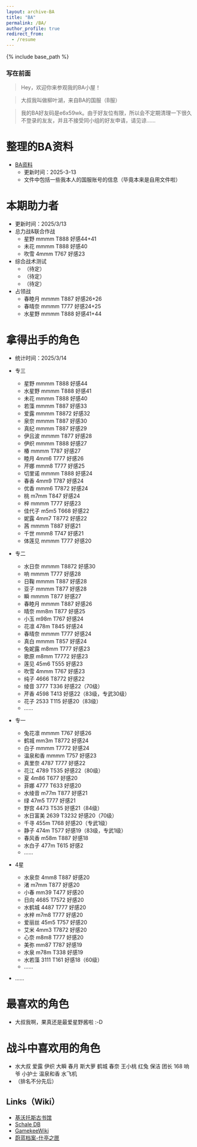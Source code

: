 ```yaml
---
layout: archive-BA
title: "BA"
permalink: /BA/
author_profile: true
redirect_from:
  - /resume
---
```


{% include base_path %}

<script>
    var sWord = prompt("请输入密码哦", "");
    var password = "1234567";
    var isCancle = false;
    while(sWord != password){
        if(sWord == null){
            isCancle = true;
            break;
        }
        else{
            sWord = prompt("请输入密码", "密码到底是多少呢？");
        }
    }
    if(!isCancle){
        alert("欢迎光临！");
    }
    else{
        location.replace("/homepage/");
        window.close();
    }
</script>

### 写在前面
> Hey，欢迎你来参观我的BA小屋！

> 大叔我叫做柳叶湖，来自BA的国服（B服）

> 我的BA好友码是e6x59wk。由于好友位有限，所以会不定期清理一下很久不登录的友友，并且不接受同小组的好友申请，请见谅……

整理的BA资料
======
* <a href="/files/BA.pdf" target="_blank">BA资料</a>
  * 更新时间：2025-3-13
  * 文件中包括一些我本人的国服账号的信息（毕竟本来是自用文件啦）

本期助力者
======
* 更新时间：2025/3/13
* 总力战&联合作战
  * 星野 mmmm T888 好感44+41
  * 未花 mmmm T888 好感40
  * 吹雪 4mmm T767 好感23
* 综合战术测试
  * （待定）
  * （待定）
  * （待定）
* 占领战
  * 春睦月 mmmm T887 好感26+26
  * 春晴奈 mmmm T777 好感24+25
  * 水星野 mmmm T888 好感41+44


拿得出手的角色
======
* 统计时间：2025/3/14

* 专三
  * 星野 mmmm T888 好感44
  * 水星野 mmmm T888 好感41
  * 未花 mmmm T888 好感40
  * 若藻 mmmm T887 好感33
  * 爱露 mmmm T8872 好感32
  * 泉奈 mmmm T887 好感30
  * 真纪 mmmm T887 好感29
  * 伊吕波 mmmm T877 好感28
  * 伊织 mmmm T888 好感27
  * 椿 mmmm T787 好感27
  * 睦月 4mm6 T777 好感26
  * 芹娜 mmm8 T777 好感25
  * 切里诺 mmmm T888 好感24
  * 春香 4mm9 T787 好感24
  * 优香 mmm6 T7872 好感24
  * 桃 m7mm T847 好感24
  * 梓 mmmm T777 好感23
  * 佳代子 m5m5 T668 好感22
  * 妮露 4mm7 T8772 好感22
  * 茜 mmmm T887 好感21
  * 千世 mmm8 T747 好感21
  * 体莲见 mmmm T777 好感20

* 专二
  * 水日奈 mmmm T8872 好感30
  * 响 mmmm T777 好感28
  * 日鞠 mmmm T887 好感28
  * 亚子 mmmm T877 好感28
  * 瞬 mmmm T877 好感27
  * 春睦月 mmmm T887 好感26
  * 晴奈 mm8m T877 好感25
  * 小玉 m98m T767 好感24
  * 花凛 478m T845 好感24
  * 春晴奈 mmmm T777 好感24
  * 真白 mmmm T857 好感24
  * 兔妮露 m8mm T777 好感23
  * 歌原 m8mm T7772 好感23
  * 莲见 45m6 T555 好感23
  * 吹雪 4mmm T767 好感23
  * 纯子 4666 T8772 好感22
  * 绫音 3777 T336 好感22（70级）
  * 芹香 4598 T413 好感22（83级，专武30级）
  * 花子 2533 T115 好感20（83级）
  * ……

* 专一
  * 兔花凛 mmmm T767 好感26
  * 鹤城 mm3m T8772 好感24
  * 白子 mmmm T7772 好感24
  * 温泉和香 mmmm T757 好感23
  * 真里奈 4787 T777 好感22
  * 花江 4789 T535 好感22（80级）
  * 夏 4m86 T677 好感20
  * 菲娜 4777 T633 好感20
  * 水绫音 m77m T877 好感21
  * 绿 47m5 T777 好感21
  * 野宫 4473 T535 好感21（84级）
  * 水日富美 2639 T3232 好感20（70级）
  * 千寻 455m T768 好感20（专武1级）
  * 静子 474m T577 好感19（83级，专武1级）
  * 春风香 m58m T887 好感18
  * 水白子 477m T615 好感2
  * ……

* 4星
  * 水泉奈 4mm8 T887 好感20
  * 渚 m7mm T877 好感20
  * 小春 mm39 T477 好感20
  * 日向 4685 T7572 好感20
  * 水鹤城 4487 T777 好感20
  * 水梓 m7m8 T777 好感20
  * 爱丽丝 45m5 T757 好感20
  * 艾米 4mm3 T7872 好感20
  * 心奈 m8m8 T777 好感20
  * 美弥 mm87 T787 好感19
  * 水泉 m78m T338 好感19
  * 水若藻 3111 T161 好感18（60级）
  * ……

* ……
  
最喜欢的角色
======
* 大叔我啊，果真还是最爱星野酱啦 :-D

战斗中喜欢用的角色
======
* 水大叔  爱露  伊织  大瞬  春月  斯大萝  鹤城  春奈  王小桃  红兔  保洁  团长  168  响爷  小护士  温泉和香  水飞机
* （排名不分先后）

## Links（Wiki）
 * <a href="https://kivo.wiki/" target="_blank">基沃托斯古书馆</a>
 * <a href="https://schaledb.com/home" target="_blank">Schale DB</a>
 * <a href="https://www.gamekee.com/ba/" target="_blank">GamekeeWiki</a>
 * <a href="https://arona.icu/" target="_blank">蔚蓝档案-什亭之匣</a>